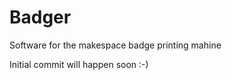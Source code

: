 Badger
======

Software for the makespace badge printing mahine

Initial commit will happen soon :-)
